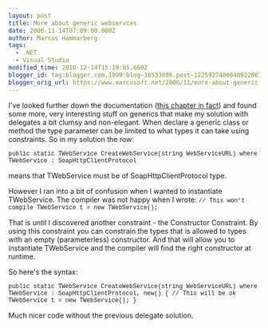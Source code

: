 ```yaml
---
layout: post
title: More about generic webservces
date: 2006-11-14T07:09:00.000Z
author: Marcus Hammarberg
tags:
  - .NET
  - Visual Studio
modified_time: 2010-12-14T15:19:05.660Z
blogger_id: tag:blogger.com,1999:blog-36533086.post-1225927400840922867
blogger_orig_url: https://www.marcusoft.net/2006/11/more-about-generic-webservces.html
---
```


I've looked further down the documentation ([this chapter in
fact](http://beta.blogger.com/Generic)) and found some more, very
interesting stuff on generics that make my solution with delegates a bit
clumsy and non-elegant.
When declare a generic class or method the type parameter can be limited
to what types it can take using constraints. So in my solution the
row:

<span style="font-family:courier new;font-size:85%;">public static
TWebService CreateWebService(string WebServiceURL)
where TWebService : SoapHttpClientProtocol

means that TWebService must be of SoapHttpClientProtocol type.

However I ran into a bit of confusion when I wanted to instantiate
TWebService. The compiler was not happy when I wrote:
<span style="font-family:courier new;font-size:85%;">
// This won't compile
TWebService t = new TWebService();

That is until I discovered another constraint - the Constructor
Constraint. By using this constraint you can constrain the types that is
allowed to types with an empty (parameterless) constructor. And that
will allow you to instantiate TWebService and the compiler will find the
right constructor at runtime.

So here's the syntax:

<span style="font-family:courier new;font-size:85%;">public static
TWebService CreateWebService(string WebServiceURL)
where TWebService : SoapHttpClientProtocol, new()
{
// This will be ok
TWebService t = new TWebService();
}

Much nicer code without the previous delegate solution.
